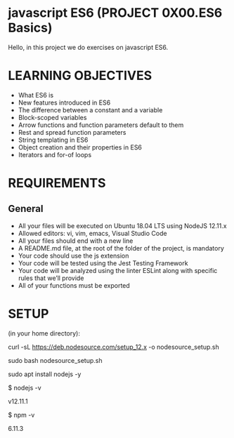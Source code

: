 # javascript ES6 (PROJECT 0X00.ES6 Basics)

Hello, in this project we do exercises on javascript ES6.

# LEARNING OBJECTIVES

- What ES6 is
- New features introduced in ES6
- The difference between a constant and a variable
- Block-scoped variables
- Arrow functions and function parameters default to them
- Rest and spread function parameters
- String templating in ES6
- Object creation and their properties in ES6
- Iterators and for-of loops

# REQUIREMENTS
## General

- All your files will be executed on Ubuntu 18.04 LTS using NodeJS 12.11.x
- Allowed editors: vi, vim, emacs, Visual Studio Code
- All your files should end with a new line
- A README.md file, at the root of the folder of the project, is mandatory
- Your code should use the js extension
- Your code will be tested using the Jest Testing Framework
- Your code will be analyzed using the linter ESLint along with specific rules that we’ll provide
- All of your functions must be exported

# SETUP

(in your home directory):

curl -sL https://deb.nodesource.com/setup_12.x -o nodesource_setup.sh

sudo bash nodesource_setup.sh

sudo apt install nodejs -y

$ nodejs -v

v12.11.1

$ npm -v

6.11.3